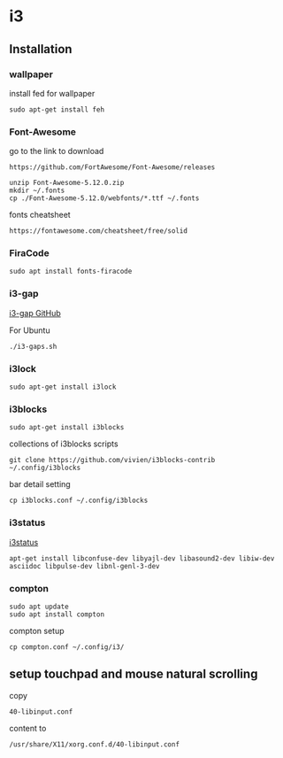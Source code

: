 # i3
## Installation

### wallpaper
install fed for wallpaper
```
sudo apt-get install feh
```

### Font-Awesome
go to the link to download
```
https://github.com/FortAwesome/Font-Awesome/releases
```
```
unzip Font-Awesome-5.12.0.zip
mkdir ~/.fonts
cp ./Font-Awesome-5.12.0/webfonts/*.ttf ~/.fonts
```

fonts cheatsheet
```
https://fontawesome.com/cheatsheet/free/solid
```

### FiraCode

```
sudo apt install fonts-firacode
```

### i3-gap
[i3-gap GitHub](https://github.com/Airblader/i3)

For Ubuntu
```
./i3-gaps.sh
```

### i3lock
```
sudo apt-get install i3lock
```

### i3blocks
```
sudo apt-get install i3blocks
```

collections of i3blocks scripts
```
git clone https://github.com/vivien/i3blocks-contrib ~/.config/i3blocks
```

bar detail setting
```
cp i3blocks.conf ~/.config/i3blocks
```

### i3status
[i3status](https://github.com/i3/i3status)
```
apt-get install libconfuse-dev libyajl-dev libasound2-dev libiw-dev asciidoc libpulse-dev libnl-genl-3-dev
```

### compton

```
sudo apt update
sudo apt install compton
```
compton setup
```
cp compton.conf ~/.config/i3/
```


## setup touchpad and mouse natural scrolling

copy
```
40-libinput.conf
```
content to
```
/usr/share/X11/xorg.conf.d/40-libinput.conf
```
